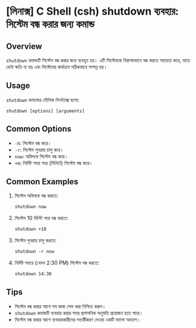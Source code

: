# [লিনাক্স] C Shell (csh) shutdown ব্যবহার: সিস্টেম বন্ধ করার জন্য কমান্ড

## Overview
`shutdown` কমান্ডটি সিস্টেম বন্ধ করার জন্য ব্যবহৃত হয়। এটি সিস্টেমকে নিরাপদভাবে বন্ধ করতে সহায়তা করে, যাতে ডেটা ক্ষতি না হয় এবং সিস্টেমের কার্যক্রম সঠিকভাবে সম্পন্ন হয়।

## Usage
`shutdown` কমান্ডের মৌলিক সিনট্যাক্স হলো:

```
shutdown [options] [arguments]
```

## Common Options
- `-h`: সিস্টেম বন্ধ করে।
- `-r`: সিস্টেম পুনরায় চালু করে।
- `now`: অবিলম্বে সিস্টেম বন্ধ করে।
- `+m`: নির্দিষ্ট সময় পরে (মিনিটে) সিস্টেম বন্ধ করে।

## Common Examples
1. সিস্টেম অবিলম্বে বন্ধ করতে:
    ```csh
    shutdown now
    ```

2. সিস্টেম 10 মিনিট পরে বন্ধ করতে:
    ```csh
    shutdown +10
    ```

3. সিস্টেম পুনরায় চালু করতে:
    ```csh
    shutdown -r now
    ```

4. নির্দিষ্ট সময়ে (যেমন 2:30 PM) সিস্টেম বন্ধ করতে:
    ```csh
    shutdown 14:30
    ```

## Tips
- সিস্টেম বন্ধ করার আগে সব কাজ সেভ করা নিশ্চিত করুন।
- `shutdown` কমান্ডটি ব্যবহার করার সময় প্রশাসনিক অনুমতি প্রয়োজন হতে পারে।
- সিস্টেম বন্ধ করার আগে ব্যবহারকারীদের সতর্কীকরণ দেওয়া একটি ভালো অভ্যাস।